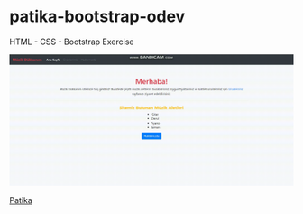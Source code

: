 # patika-bootstrap-odev

HTML - CSS - Bootstrap Exercise

![preview](preview.gif)

[Patika](https://academy.patika.dev/tr/@alpk)